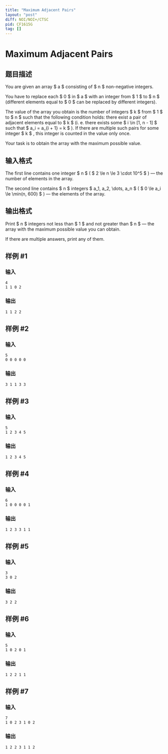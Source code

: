 ```yaml
---
title: "Maximum Adjacent Pairs"
layout: "post"
diff: NOI/NOI+/CTSC
pid: CF1615G
tag: []
---
```


# Maximum Adjacent Pairs

## 题目描述

You are given an array $ a $ consisting of $ n $ non-negative integers.

You have to replace each $ 0 $ in $ a $ with an integer from $ 1 $ to $ n $ (different elements equal to $ 0 $ can be replaced by different integers).

The value of the array you obtain is the number of integers $ k $ from $ 1 $ to $ n $ such that the following condition holds: there exist a pair of adjacent elements equal to $ k $ (i. e. there exists some $ i \in [1, n - 1] $ such that $ a_i = a_{i + 1} = k $ ). If there are multiple such pairs for some integer $ k $ , this integer is counted in the value only once.

Your task is to obtain the array with the maximum possible value.

## 输入格式

The first line contains one integer $ n $ ( $ 2 \le n \le 3 \cdot 10^5 $ ) — the number of elements in the array.

The second line contains $ n $ integers $ a_1, a_2, \dots, a_n $ ( $ 0 \le a_i \le \min(n, 600) $ ) — the elements of the array.

## 输出格式

Print $ n $ integers not less than $ 1 $ and not greater than $ n $ — the array with the maximum possible value you can obtain.

If there are multiple answers, print any of them.

## 样例 #1

### 输入

```
4
1 1 0 2
```

### 输出

```
1 1 2 2
```

## 样例 #2

### 输入

```
5
0 0 0 0 0
```

### 输出

```
3 1 1 3 3
```

## 样例 #3

### 输入

```
5
1 2 3 4 5
```

### 输出

```
1 2 3 4 5
```

## 样例 #4

### 输入

```
6
1 0 0 0 0 1
```

### 输出

```
1 2 3 3 1 1
```

## 样例 #5

### 输入

```
3
3 0 2
```

### 输出

```
3 2 2
```

## 样例 #6

### 输入

```
5
1 0 2 0 1
```

### 输出

```
1 2 2 1 1
```

## 样例 #7

### 输入

```
7
1 0 2 3 1 0 2
```

### 输出

```
1 2 2 3 1 1 2
```

